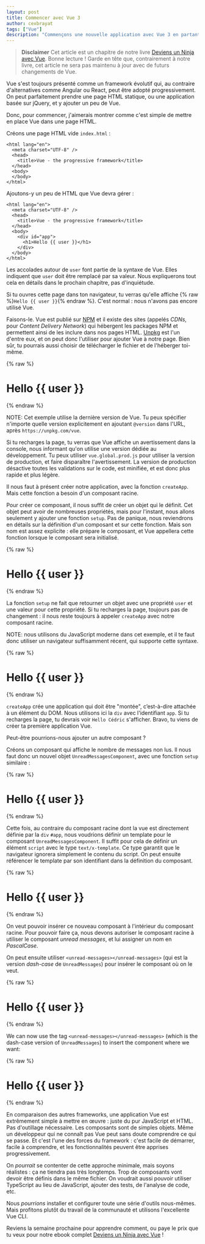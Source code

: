 ```yaml
---
layout: post
title: Commencer avec Vue 3
author: cexbrayat
tags: ["Vue"]
description: "Commençons une nouvelle application avec Vue 3 en partant de zéro."
---
```


> **Disclaimer**
> Cet article est un chapitre de notre livre [Deviens un Ninja avec Vue](https://books.ninja-squad.com/vue). Bonne lecture&nbsp;! Garde en tête que, contrairement à notre livre, cet article ne sera pas maintenu à jour avec de futurs changements de Vue.

Vue s'est toujours présenté comme un framework évolutif qui,
au contraire d'alternatives comme Angular ou React,
peut être adopté progressivement.
On peut parfaitement prendre une page HTML statique,
ou une application basée sur jQuery, et y ajouter
un peu de Vue.

Donc, pour commencer, j'aimerais montrer comme c'est simple
de mettre en place Vue dans une page HTML.

Créons une page HTML vide `index.html`&nbsp;:

    <html lang="en">
      <meta charset="UTF-8" />
      <head>
        <title>Vue - the progressive framework</title>
      </head>
      <body>
      </body>
    </html>


Ajoutons-y un peu de HTML que Vue devra gérer&nbsp;:

    <html lang="en">
      <meta charset="UTF-8" />
      <head>
        <title>Vue - the progressive framework</title>
      </head>
      <body>
        <div id="app">
          <h1>Hello {{ user }}</h1>
        </div>
      </body>
    </html>

Les accolades autour de `user` font partie de la syntaxe de Vue.
Elles indiquent que `user` doit être remplacé par sa valeur.
Nous expliquerons tout cela en détails dans le prochain chapitre,
pas d'inquiétude.

Si tu ouvres cette page dans ton navigateur, tu verras
qu'elle affiche {% raw %}`Hello {{ user }}`{% endraw %}.
C'est normal&nbsp;: nous n'avons pas encore utilisé Vue.

Faisons-le.
Vue est publié sur [NPM](https://www.npmjs.com/package/vue)
et il existe des sites (appelés _CDNs_, pour _Content Delivery Network_)
qui hébergent les packages NPM et permettent ainsi de les inclure dans nos pages HTML.
[Unpkg](https://unpkg.com/) est l'un d'entre eux,
et on peut donc l'utiliser pour ajouter Vue à notre page.
Bien sûr, tu pourrais aussi choisir de télécharger le fichier
et de l'héberger toi-même.

{% raw %}
    <html lang="en">
      <meta charset="UTF-8" />
      <head>
        <title>Vue - the progressive framework</title>
        <script src="https://unpkg.com/vue@next/dist/vue.global.js"></script>
      </head>
      <body>
        <div id="app">
          <h1>Hello {{ user }}</h1>
        </div>
      </body>
    </html>
{% endraw %}

NOTE: Cet exemple utilise la dernière version de Vue.
Tu peux spécifier n'importe quelle version explicitement en ajoutant
`@version` dans l'URL, après `https://unpkg.com/vue`.

Si tu recharges la page,
tu verras que Vue affiche un avertissement dans la console,
nous informant qu'on utilise une version dédiée au développement.
Tu peux utiliser `vue.global.prod.js` pour utiliser la version de production,
et faire disparaître l'avertissement.
La version de production désactive toutes les validations sur le code,
est minifiée, et est donc plus rapide et plus légère.

Il nous faut à présent créer notre application, avec la
fonction `createApp`. Mais cette fonction
a besoin d'un composant racine.

Pour créer ce composant, il nous suffit de créer un objet
qui le définit.
Cet objet peut avoir de nombreuses propriétés,
mais pour l'instant, nous allons seulement y ajouter
une fonction `setup`.
Pas de panique, nous reviendrons en détails sur la définition
d'un composant et sur cette fonction.
Mais son nom est assez explicite&nbsp;:
elle prépare le composant, et Vue appellera cette fonction
lorsque le composant sera initialisé.

{% raw %}
    <html lang="en">
      <meta charset="UTF-8" />
      <head>
        <title>Vue - the progressive framework</title>
        <script src="https://unpkg.com/vue@next/dist/vue.global.js"></script>
      </head>
      <body>
        <div id="app">
          <h1>Hello {{ user }}</h1>
        </div>
        <script>
          const RootComponent = {
            setup() {
              return { user: 'Cédric' };
            }
          };
        </script>
      </body>
    </html>
{% endraw %}

La fonction `setup` ne fait que retourner un objet avec une propriété `user`
et une valeur pour cette propriété.
Si tu recharges la page, toujours pas de changement&nbsp;:
il nous reste toujours à appeler `createApp` avec notre composant racine.

NOTE: nous utilisons du JavaScript moderne dans cet exemple, et il
te faut donc utiliser un navigateur suffisamment récent, qui supporte cette syntaxe.

{% raw %}
    <html lang="en">
      <meta charset="UTF-8" />
      <head>
        <title>Vue - the progressive framework</title>
        <script src="https://unpkg.com/vue@next/dist/vue.global.js"></script>
      </head>
      <body>
        <div id="app">
          <h1>Hello {{ user }}</h1>
        </div>
        <script>
          const RootComponent = {
            setup() {
              return { user: 'Cédric' };
            }
          };
          const app = Vue.createApp(RootComponent);
          app.mount('#app');
        </script>
      </body>
    </html>
{% endraw %}

`createApp` crée une application qui doit être "montée",
c’est-à-dire attachée à un élément du DOM.
Nous utilisons ici la `div` avec l'identifiant `app`.
Si tu recharges la page, tu devrais voir `Hello Cédric` s'afficher.
Bravo, tu viens de créer ta première application Vue.

Peut-être pourrions-nous ajouter un autre composant&nbsp;?

Créons un composant qui affiche le nombre de messages non lus.
Il nous faut donc un nouvel objet `UnreadMessagesComponent`,
avec une fonction `setup` similaire&nbsp;:

{% raw %}
    <html lang="en">
      <meta charset="UTF-8" />
      <head>
        <title>Vue - the progressive framework</title>
        <script src="https://unpkg.com/vue@next/dist/vue.global.js"></script>
      </head>
      <body>
        <div id="app">
          <h1>Hello {{ user }}</h1>
        </div>
        <script>
          const UnreadMessagesComponent = {
            setup() {
              return { unreadMessagesCount: 4 };
            }
          };
          const RootComponent = {
            setup() {
              return { user: 'Cédric' };
            }
          };
          const app = Vue.createApp(RootComponent);
          app.mount('#app');
        </script>
      </body>
    </html>
{% endraw %}

Cette fois, au contraire du composant racine dont la vue
est directement définie par la `div` `#app`, nous voudrions
définir un template pour le composant `UnreadMessagesComponent`.
Il suffit pour cela de définir un élément `script`
avec le type `text/x-template`.
Ce type garantit que le navigateur ignorera simplement le contenu du script.
On peut ensuite référencer le template par son identifiant dans la définition du composant.

{% raw %}
    <html lang="en">
      <meta charset="UTF-8" />
      <head>
        <title>Vue - the progressive framework</title>
        <script src="https://unpkg.com/vue@next/dist/vue.global.js"></script>
        <script type="text/x-template" id="unread-messages-template">
          <div>You have {{ unreadMessagesCount }} messages</div>
        </script>
      </head>
      <body>
        <div id="app">
          <h1>Hello {{ user }}</h1>
        </div>
        <script>
          const UnreadMessagesComponent = {
            template: '#unread-messages-template',
            setup() {
              return { unreadMessagesCount: 4 };
            }
          };
          const RootComponent = {
            setup() {
              return { user: 'Cédric' };
            }
          };
          const app = Vue.createApp(RootComponent);
          app.mount('#app');
        </script>
      </body>
    </html>
{% endraw %}

On veut pouvoir insérer ce nouveau composant à l'intérieur du composant racine.
Pour pouvoir faire ça, nous devons autoriser le composant racine
à utiliser le composant _unread messages_, et lui assigner
un nom en _PascalCase_.

On peut ensuite utiliser `<unread-messages></unread-messages>`
(qui est la version _dash-case_ de `UnreadMessages`)
pour insérer le composant où on le veut.

{% raw %}
    <html lang="en">
      <meta charset="UTF-8" />
      <head>
        <title>Vue - the progressive framework</title>
        <script src="https://unpkg.com/vue@next/dist/vue.global.js"></script>
        <script type="text/x-template" id="unread-messages-template">
          <div>You have {{ unreadMessagesCount }} messages</div>
        </script>
      </head>
      <body>
        <div id="app">
          <h1>Hello {{ user }}</h1>
        </div>
        <script>
          const UnreadMessagesComponent = {
            template: '#unread-messages-template',
            setup() {
              return { unreadMessagesCount: 4 };
            }
          };
          const RootComponent = {
            components: {
              UnreadMessages: UnreadMessagesComponent
            },
            setup() {
              return { user: 'Cédric' };
            }
          };
          const app = Vue.createApp(RootComponent);
          app.mount('#app');
        </script>
      </body>
    </html>
{% endraw %}

We can now use the tag `<unread-messages></unread-messages>`
(which is the dash-case version of `UnreadMessages`) to insert the component where we want:

{% raw %}
    <html lang="en">
      <meta charset="UTF-8" />
      <head>
        <title>Vue - the progressive framework</title>
        <script src="https://unpkg.com/vue@next/dist/vue.global.js"></script>
        <script type="text/x-template" id="unread-messages-template">
          <div>You have {{ unreadMessagesCount }} messages</div>
        </script>
      </head>
      <body>
        <div id="app">
          <h1>Hello {{ user }}</h1>
          <unread-messages></unread-messages>
        </div>
        <script>
          const UnreadMessagesComponent = {
            template: '#unread-messages-template',
            setup() {
              return { unreadMessagesCount: 4 };
            }
          };
          const RootComponent = {
            components: {
              UnreadMessages: UnreadMessagesComponent
            },
            setup() {
              return { user: 'Cédric' };
            }
          };
          const app = Vue.createApp(RootComponent);
          app.mount('#app');
        </script>
      </body>
    </html>
{% endraw %}

En comparaison des autres frameworks,
une application Vue est extrêmement simple à mettre en œuvre&nbsp;:
juste du pur JavaScript et HTML.
Pas d'outillage nécessaire.
Les composants sont de simples objets.
Même un développeur qui ne connaît pas Vue
peut sans doute comprendre ce qui se passe.
Et c'est l'une des forces du framework&nbsp;:
c'est facile de démarrer, facile à comprendre,
et les fonctionnalités peuvent être apprises progressivement.

On _pourrait_ se contenter de cette approche minimale,
mais soyons réalistes&nbsp;: ça ne tiendra pas très longtemps.
Trop de composants vont devoir être définis dans le même fichier.
On voudrait aussi pouvoir utiliser TypeScript au lieu de JavaScript,
ajouter des tests, de l'analyse de code, etc.

Nous _pourrions_ installer et configurer toute une série
d'outils nous-mêmes. Mais profitons plutôt du travail
de la communauté et utilisons l'excellente Vue CLI.

Reviens la semaine prochaine pour apprendre comment,
ou paye le prix que tu veux pour notre ebook complet
[Deviens un Ninja avec Vue](https://books.ninja-squad.com/vue)&nbsp;!